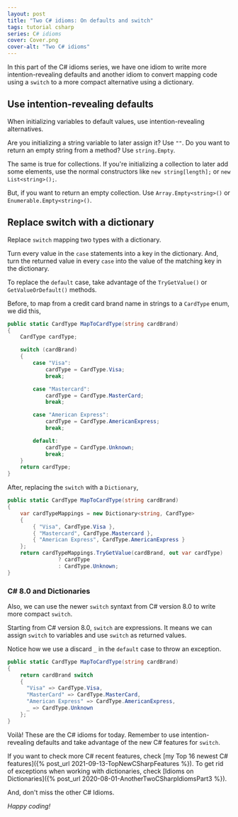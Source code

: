 ```yaml
---
layout: post
title: "Two C# idioms: On defaults and switch"
tags: tutorial csharp
series: C# idioms
cover: Cover.png
cover-alt: "Two C# idioms"
---
```


In this part of the C# idioms series, we have one idiom to write more intention-revealing defaults and another idiom to convert mapping code using a `switch` to a more compact alternative using a dictionary.

## Use intention-revealing defaults

When initializing variables to default values, use intention-revealing alternatives.

Are you initializing a string variable to later assign it? Use `""`. Do you want to return an empty string from a method? Use `string.Empty`.

The same is true for collections. If you're initializing a collection to later add some elements, use the normal constructors like `new string[length];` or `new List<string>();`.

But, if you want to return an empty collection. Use `Array.Empty<string>()` or `Enumerable.Empty<string>()`.

## Replace switch with a dictionary

Replace `switch` mapping two types with a dictionary.

Turn every value in the `case` statements into a key in the dictionary. And, turn the returned value in every `case` into the value of the matching key in the dictionary.

To replace the `default` case, take advantage of the `TryGetValue()` or `GetValueOrDefault()` methods.

Before, to map from a credit card brand name in strings to a `CardType` enum, we did this,

```csharp
public static CardType MapToCardType(string cardBrand)
{
    CardType cardType;

    switch (cardBrand)
    {
        case "Visa":
            cardType = CardType.Visa;
            break;

        case "Mastercard":
            cardType = CardType.MasterCard;
            break;

        case "American Express":
            cardType = CardType.AmericanExpress;
            break;

        default:
            cardType = CardType.Unknown;
            break;
    }
    return cardType;
}
```

After, replacing the `switch` with a `Dictionary`,

```csharp
public static CardType MapToCardType(string cardBrand)
{
    var cardTypeMappings = new Dictionary<string, CardType>
    {
        { "Visa", CardType.Visa },
        { "Mastercard", CardType.Mastercard },
        { "American Express", CardType.AmericanExpress }
    };
    return cardTypeMappings.TryGetValue(cardBrand, out var cardType)
                ? cardType
                : CardType.Unknown;
}
```

### C# 8.0 and Dictionaries

Also, we can use the newer `switch` syntaxt from C# version 8.0 to write more compact `switch`. 

Starting from C# version 8.0, `switch` are expressions. It means we can assign `switch` to variables and use `switch` as returned values.

Notice how we use a discard `_` in the `default` case to throw an exception.

```csharp
public static CardType MapToCardType(string cardBrand)
{
    return cardBrand switch
    {
      "Visa" => CardType.Visa,
      "MasterCard" => CardType.MasterCard,
      "American Express" => CardType.AmericanExpress,
      _ => CardType.Unknown
    };
}
```

Voilà! These are the C# idioms for today. Remember to use intention-revealing defaults and take advantage of the new C# features for `switch`.

If you want to check more C# recent features, check [my Top 16 newest C# features]({% post_url 2021-09-13-TopNewCSharpFeatures %}). To get rid of exceptions when working with dictionaries, check [Idioms on Dictionaries]({% post_url 2020-08-01-AnotherTwoCSharpIdiomsPart3 %}).

And, don't miss the other C# Idioms.

_Happy coding!_